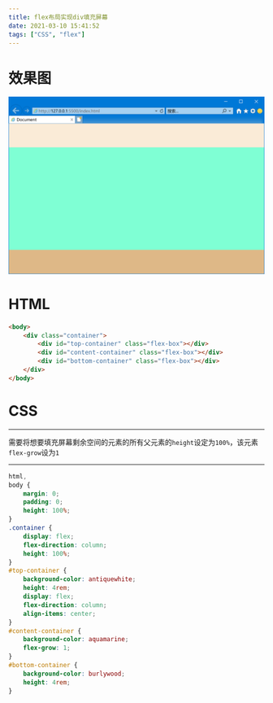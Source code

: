 ```yaml
---
title: flex布局实现div填充屏幕
date: 2021-03-10 15:41:52
tags: ["CSS", "flex"]
---
```


# 效果图

![flex](/images/20210310154237.png)

<!--more-->

# HTML

```html
<body>
    <div class="container">
        <div id="top-container" class="flex-box"></div>
        <div id="content-container" class="flex-box"></div>
        <div id="bottom-container" class="flex-box"></div>
    </div>
</body>
```

# CSS

---

需要将想要填充屏幕剩余空间的元素的所有父元素的`height`设定为`100%`，该元素`flex-grow`设为`1`

---

```css
html,
body {
    margin: 0;
    padding: 0;
    height: 100%;
}
.container {
    display: flex;
    flex-direction: column;
    height: 100%;
}
#top-container {
    background-color: antiquewhite;
    height: 4rem;
    display: flex;
    flex-direction: column;
    align-items: center;
}
#content-container {
    background-color: aquamarine;
    flex-grow: 1;
}
#bottom-container {
    background-color: burlywood;
    height: 4rem;
}
```
